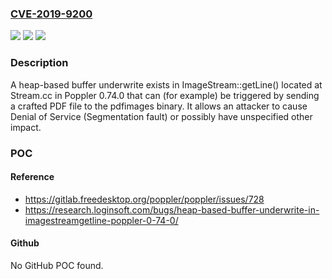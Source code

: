 ### [CVE-2019-9200](https://cve.mitre.org/cgi-bin/cvename.cgi?name=CVE-2019-9200)
![](https://img.shields.io/static/v1?label=Product&message=n%2Fa&color=blue)
![](https://img.shields.io/static/v1?label=Version&message=n%2Fa&color=blue)
![](https://img.shields.io/static/v1?label=Vulnerability&message=n%2Fa&color=brighgreen)

### Description

A heap-based buffer underwrite exists in ImageStream::getLine() located at Stream.cc in Poppler 0.74.0 that can (for example) be triggered by sending a crafted PDF file to the pdfimages binary. It allows an attacker to cause Denial of Service (Segmentation fault) or possibly have unspecified other impact.

### POC

#### Reference
- https://gitlab.freedesktop.org/poppler/poppler/issues/728
- https://research.loginsoft.com/bugs/heap-based-buffer-underwrite-in-imagestreamgetline-poppler-0-74-0/

#### Github
No GitHub POC found.

